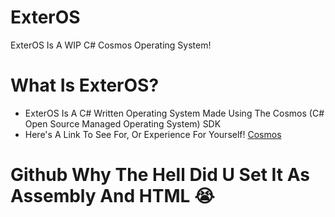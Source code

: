 # ExterOS
ExterOS Is A WIP C# Cosmos Operating System!
# What Is ExterOS?
- ExterOS Is A C# Written Operating System Made Using The Cosmos (C# Open Source Managed Operating System) SDK
- Here's A Link To See For, Or Experience For Yourself! [Cosmos](https://www.gocosmos.org/)

# Github Why The Hell Did U Set It As Assembly And HTML :sob:
